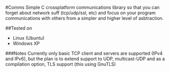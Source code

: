 #Comms
Simple C crossplatform communications library so that you can forget about network suff (tcp/udp/ssl, etc) and focus on your program communications with others from a simpler and higher level of asbtraction.

##Tested on
* Linux (Ubuntu)
* Windows XP

###Notes
Currently only basic TCP client and servers are supported (IPv4 and IPv6), but the plan is to extend support to UDP, multicast-UDP and as a compilation option, TLS support (this using GnuTLS)